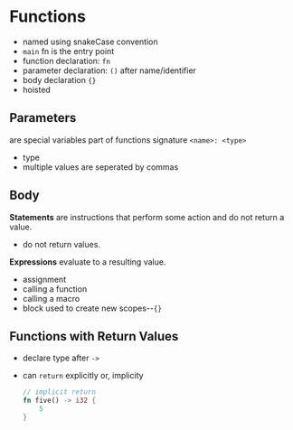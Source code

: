 # Functions

- named using snakeCase convention
- `main` fn is the entry point
- function declaration: `fn`
- parameter declaration: `()` after name/identifier
- body declaration `{}`
- hoisted

## Parameters

are special variables part of functions signature
`<name>: <type>`

- type
- multiple values are seperated by commas

## Body

**Statements** are instructions that perform some action and do not return a value.

- do not return values.

**Expressions** evaluate to a resulting value.

- assignment
- calling a function
- calling a macro
- block used to create new scopes--`{}`

## Functions with Return Values

- declare type after `->`
- can `return` explicitly or, implicity

  ```rust
  // implicit return
  fn five() -> i32 {
      5
  }
  ```
